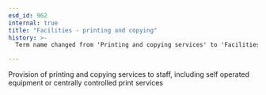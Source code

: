 ```yaml
---
esd_id: 962
internal: true
title: "Facilities - printing and copying"
history: >-
  Term name changed from 'Printing and copying services' to 'Facilities - printing and copying' in version 3.00.

---
```


Provision of printing and copying services to staff, including self operated equipment or centrally controlled print services

